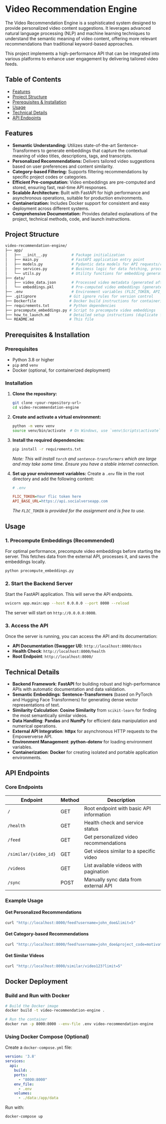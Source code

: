 # Video Recommendation Engine

The Video Recommendation Engine is a sophisticated system designed to provide personalized video content suggestions. It leverages advanced natural language processing (NLP) and machine learning techniques to understand the semantic meaning of video content, offering more relevant recommendations than traditional keyword-based approaches.

This project implements a high-performance API that can be integrated into various platforms to enhance user engagement by delivering tailored video feeds.

## Table of Contents
- [Features](#features)
- [Project Structure](#project-structure)
- [Prerequisites & Installation](#prerequisites--installation)
- [Usage](#usage)
- [Technical Details](#technical-details)
- [API Endpoints](#api-endpoints)

## Features
- **Semantic Understanding:** Utilizes state-of-the-art Sentence-Transformers to generate embeddings that capture the contextual meaning of video titles, descriptions, tags, and transcripts.
- **Personalized Recommendations:** Delivers tailored video suggestions based on user preferences and content similarity.
- **Category-based Filtering:** Supports filtering recommendations by specific project codes or categories.
- **Efficient Pre-computation:** Video embeddings are pre-computed and stored, ensuring fast, real-time API responses.
- **Scalable Architecture:** Built with FastAPI for high performance and asynchronous operations, suitable for production environments.
- **Containerization:** Includes Docker support for consistent and easy deployment across different systems.
- **Comprehensive Documentation:** Provides detailed explanations of the project, technical methods, code, and launch instructions.

## Project Structure
```bash
video-recommendation-engine/
├── app/
│   ├── __init__.py           # Package initialization
│   ├── main.py               # FastAPI application entry point
│   ├── models.py             # Pydantic data models for API requests/responses
│   ├── services.py           # Business logic for data fetching, processing, and recommendations
│   └── utils.py              # Utility functions for embedding generation, similarity, and storage
├── data/
│   ├── video_data.json       # Processed video metadata (generated after precomputation)
│   └── embeddings.pkl        # Pre-computed video embeddings (generated after precomputation)
├── .env                      # Environment variables (FLIC_TOKEN, API_BASE_URL)
├── .gitignore               # Git ignore rules for version control
├── Dockerfile               # Docker build instructions for containerization
├── requirements.txt         # Python dependencies
├── precompute_embeddings.py # Script to precompute video embeddings
├── how_to_launch.md         # Detailed setup instructions (duplicate for easy access)
└── README.md                # This file
```

## Prerequisites & Installation

### Prerequisites
- Python 3.8 or higher
- `pip` and `venv`
- Docker (optional, for containerized deployment)

### Installation
1.  **Clone the repository:**
    ```bash
    git clone <your-repository-url>
    cd video-recommendation-engine
    ```
2.  **Create and activate a virtual environment:**
    ```bash
    python -m venv venv
    source venv/bin/activate  # On Windows, use `venv\Scripts\activate`
    ```
3.  **Install the required dependencies:**
    ```bash
    pip install -r requirements.txt
    ```
    *Note: This will install `torch` and `sentence-transformers` which are large and may take some time. Ensure you have a stable internet connection.*

4.  **Set up your environment variables:**
    Create a `.env` file in the root directory and add the following content:
    ```ini
    # .env

    FLIC_TOKEN=Your flic token here
    API_BASE_URL=https://api.socialverseapp.com
    ```
    *The `FLIC_TOKEN` is provided for the assignment and is free to use.*

## Usage

### 1. Precompute Embeddings (Recommended)
For optimal performance, precompute video embeddings before starting the server. This fetches data from the external API, processes it, and saves the embeddings locally.

```bash
python precompute_embeddings.py
```

### 2. Start the Backend Server
Start the FastAPI application. This will serve the API endpoints.

```bash
uvicorn app.main:app --host 0.0.0.0 --port 8000 --reload
```

The server will start on `http://0.0.0.0:8000`.

### 3. Access the API
Once the server is running, you can access the API and its documentation:
- **API Documentation (Swagger UI)**: `http://localhost:8000/docs`
- **Health Check**: `http://localhost:8000/health`
- **Root Endpoint**: `http://localhost:8000/`

## Technical Details
- **Backend Framework**: **FastAPI** for building robust and high-performance APIs with automatic documentation and data validation.
- **Semantic Embeddings**: **Sentence-Transformers** (based on PyTorch and Hugging Face Transformers) for generating dense vector representations of text.
- **Similarity Calculation**: **Cosine Similarity** from `scikit-learn` for finding the most semantically similar videos.
- **Data Handling**: **Pandas** and **NumPy** for efficient data manipulation and numerical operations.
- **External API Integration**: **httpx** for asynchronous HTTP requests to the Empowerverse API.
- **Environment Management**: **python-dotenv** for loading environment variables.
- **Containerization**: **Docker** for creating isolated and portable application environments.

## API Endpoints

### Core Endpoints

| Endpoint | Method | Description |
|----------|--------|-------------|
| `/` | GET | Root endpoint with basic API information |
| `/health` | GET | Health check and service status |
| `/feed` | GET | Get personalized video recommendations |
| `/similar/{video_id}` | GET | Get videos similar to a specific video |
| `/videos` | GET | List available videos with pagination |
| `/sync` | POST | Manually sync data from external API |

### Example Usage

#### Get Personalized Recommendations

```bash
curl "http://localhost:8000/feed?username=john_doe&limit=5"
```

#### Get Category-based Recommendations

```bash
curl "http://localhost:8000/feed?username=john_doe&project_code=motivation&limit=10"
```

#### Get Similar Videos

```bash
curl "http://localhost:8000/similar/video123?limit=5"
```

## Docker Deployment

### Build and Run with Docker

```bash
# Build the Docker image
docker build -t video-recommendation-engine .

# Run the container
docker run -p 8000:8000 --env-file .env video-recommendation-engine
```

### Using Docker Compose (Optional)

Create a `docker-compose.yml` file:

```yaml
version: '3.8'
services:
  api:
    build: .
    ports:
      - "8000:8000"
    env_file:
      - .env
    volumes:
      - ./data:/app/data
```

Run with:

```bash
docker-compose up
```
